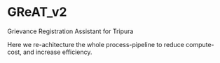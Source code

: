 # GReAT_v2
Grievance Registration Assistant for Tripura

Here we re-achitecture the whole process-pipeline to reduce compute-cost, and increase efficiency. 